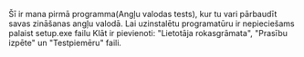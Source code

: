 Šī ir mana pirmā programma(Angļu valodas tests), kur tu vari pārbaudīt savas zināšanas angļu valodā.
Lai uzinstalētu programatūru ir nepieciešams palaist setup.exe failu
Klāt ir pievienoti: "Lietotāja rokasgrāmata", "Prasību izpēte" un "Testpiemēru" faili.
